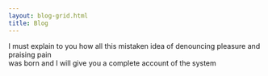 ```yaml
---
layout: blog-grid.html
title: Blog
---
```

I must explain to you how all this mistaken idea of denouncing pleasure and praising pain <br>was born and I will give you a complete account of the system